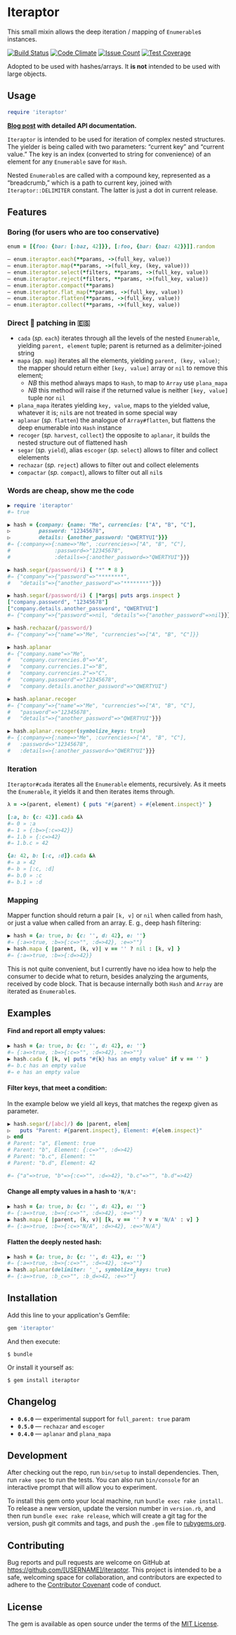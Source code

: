 # Iteraptor

This small mixin allows the deep iteration / mapping of `Enumerable`s instances.

[![Build Status](https://travis-ci.org/am-kantox/iteraptor.svg?branch=master)](https://travis-ci.org/am-kantox/iteraptor)
[![Code Climate](https://codeclimate.com/github/am-kantox/iteraptor/badges/gpa.svg)](https://codeclimate.com/github/am-kantox/iteraptor)
[![Issue Count](https://codeclimate.com/github/am-kantox/iteraptor/badges/issue_count.svg)](https://codeclimate.com/github/am-kantox/iteraptor)
[![Test Coverage](https://codeclimate.com/github/am-kantox/iteraptor/badges/coverage.svg)](https://codeclimate.com/github/am-kantox/iteraptor/coverage)

Adopted to be used with hashes/arrays. It **is not** intended to be used with
large objects.

## Usage

```ruby
require 'iteraptor'
```

**[Blog post](http://rocket-science.ru/hacking/2018/03/29/iteraptor-for-the-rescue) with detailed API documentation.**

`Iteraptor` is intended to be used for iteration of complex nested structures.
The yielder is being called with two parameters: “current key” and “current value.”
The key is an index (converted to string for convenience) of an element for any
`Enumerable` save for `Hash`.

Nested `Enumerable`s are called with a compound key, represented as a “breadcrumb,”
which is a path to current key, joined with `Iteraptor::DELIMITER` constant. The
latter is just a dot in current release.

## Features

### Boring (for users who are too conservative)

```ruby
enum = [{foo: {bar: [:baz, 42]}}, [:foo, {bar: {baz: 42}}]].random

— enum.iteraptor.each(**params, ->(full_key, value))
— enum.iteraptor.map(**params, ->(full_key, (key, value)))
— enum.iteraptor.select(*filters, **params, ->(full_key, value))
— enum.iteraptor.reject(*filters, **params, ->(full_key, value))
— enum.iteraptor.compact(**params)
— enum.iteraptor.flat_map(**params, ->(full_key, value))
— enum.iteraptor.flatten(**params, ->(full_key, value))
— enum.iteraptor.collect(**params, ->(full_key, value))
```

### Direct 🐒 patching in 🇪🇸

* `cada` (_sp._ `each`) iterates through all the levels of the nested `Enumerable`,
yielding `parent, element` tuple; parent is returned as a delimiter-joined string
* `mapa` (_sp._ `map`) iterates all the elements, yielding `parent, (key, value)`;
the mapper should return either `[key, value]` array or `nil` to remove this
element;
  * _NB_ this method always maps to `Hash`, to map to `Array` use `plana_mapa`
  * _NB_ this method will raise if the returned value is neither `[key, value]` tuple nor `nil`
* `plana_mapa` iterates yielding `key, value`, maps to the yielded value,
whatever it is; `nil`s are not treated in some special way
* `aplanar` (_sp._ `flatten`) the analogue of `Array#flatten`, but flattens
the deep enumerable into `Hash` instance
* `recoger` (_sp._ `harvest`, `collect`) the opposite to `aplanar`, it builds
the nested structure out of flattened hash
* `segar` (_sp._ `yield`), alias `escoger` (_sp._ `select`) allows to filter
and collect elelements
* `rechazar` (_sp._ `reject`) allows to filter out and collect elelements
* `compactar` (_sp._ `compact`), allows to filter out all `nil`s

### Words are cheap, show me the code

```ruby
▶ require 'iteraptor'
#⇒ true

▶ hash = {company: {name: "Me", currencies: ["A", "B", "C"],
▷         password: "12345678",
▷         details: {another_password: "QWERTYUI"}}}
#⇒ {:company=>{:name=>"Me", :currencies=>["A", "B", "C"],
#              :password=>"12345678",
#              :details=>{:another_password=>"QWERTYUI"}}}

▶ hash.segar(/password/i) { "*" * 8 }
#⇒ {"company"=>{"password"=>"********",
#   "details"=>{"another_password"=>"********"}}}

▶ hash.segar(/password/i) { |*args| puts args.inspect }
["company.password", "12345678"]
["company.details.another_password", "QWERTYUI"]
#⇒ {"company"=>{"password"=>nil, "details"=>{"another_password"=>nil}}}

▶ hash.rechazar(/password/)
#⇒ {"company"=>{"name"=>"Me", "currencies"=>["A", "B", "C"]}}

▶ hash.aplanar
#⇒ {"company.name"=>"Me",
#   "company.currencies.0"=>"A",
#   "company.currencies.1"=>"B",
#   "company.currencies.2"=>"C",
#   "company.password"=>"12345678",
#   "company.details.another_password"=>"QWERTYUI"}

▶ hash.aplanar.recoger
#⇒ {"company"=>{"name"=>"Me", "currencies"=>["A", "B", "C"],
#   "password"=>"12345678",
#   "details"=>{"another_password"=>"QWERTYUI"}}}

▶ hash.aplanar.recoger(symbolize_keys: true)
#⇒ {:company=>{:name=>"Me", :currencies=>["A", "B", "C"],
#   :password=>"12345678",
#   :details=>{:another_password=>"QWERTYUI"}}}
```

### Iteration

`Iteraptor#cada` iterates all the `Enumerable` elements, recursively. As it meets
the `Enumerable`, it yields it and then iterates items through.

```ruby
λ = ->(parent, element) { puts "#{parent} » #{element.inspect}" }

[:a, b: {c: 42}].cada &λ
#⇒ 0 » :a
#⇒ 1 » {:b=>{:c=>42}}
#⇒ 1.b » {:c=>42}
#⇒ 1.b.c » 42

{a: 42, b: [:c, :d]}.cada &λ
#⇒ a » 42
#⇒ b » [:c, :d]
#⇒ b.0 » :c
#⇒ b.1 » :d
```

### Mapping

Mapper function should return a pair `[k, v]` or `nil` when called from hash,
or just a value when called from an array. E. g., deep hash filtering:

```ruby
▶ hash = {a: true, b: {c: '', d: 42}, e: ''}
#⇒ {:a=>true, :b=>{:c=>"", :d=>42}, :e=>""}
▶ hash.mapa { |parent, (k, v)| v == '' ? nil : [k, v] }
#⇒ {:a=>true, :b=>{:d=>42}}
```

This is not quite convenient, but I currently have no idea how to help
the consumer to decide what to return, besides analyzing the arguments,
received by code block. That is because internally both `Hash` and `Array` are
iterated as `Enumerable`s.

## Examples

#### Find and report all empty values:

```ruby
▶ hash = {a: true, b: {c: '', d: 42}, e: ''}
#⇒ {:a=>true, :b=>{:c=>"", :d=>42}, :e=>""}
▶ hash.cada { |k, v| puts "#{k} has an empty value" if v == '' }
#⇒ b.c has an empty value
#⇒ e has an empty value
```

#### Filter keys, that meet a condition:

In the example below we yield all keys, that matches the regexp given as parameter.

```ruby
▶ hash.segar(/[abc]/) do |parent, elem|
▷   puts "Parent: #{parent.inspect}, Element: #{elem.inspect}"
▷ end
# Parent: "a", Element: true
# Parent: "b", Element: {:c=>"", :d=>42}
# Parent: "b.c", Element: ""
# Parent: "b.d", Element: 42

#⇒ {"a"=>true, "b"=>{:c=>"", :d=>42}, "b.c"=>"", "b.d"=>42}
```

#### Change all empty values in a hash to `'N/A'`:

```ruby
▶ hash = {a: true, b: {c: '', d: 42}, e: ''}
#⇒ {:a=>true, :b=>{:c=>"", :d=>42}, :e=>""}
▶ hash.mapa { |parent, (k, v)| [k, v == '' ? v = 'N/A' : v] }
#⇒ {:a=>true, :b=>{:c=>"N/A", :d=>42}, :e=>"N/A"}
```

#### Flatten the deeply nested hash:

```ruby
▶ hash = {a: true, b: {c: '', d: 42}, e: ''}
#⇒ {:a=>true, :b=>{:c=>"", :d=>42}, :e=>""}
▶ hash.aplanar(delimiter: '_', symbolize_keys: true)
#⇒ {:a=>true, :b_c=>"", :b_d=>42, :e=>""}
```

## Installation

Add this line to your application's Gemfile:

```ruby
gem 'iteraptor'
```

And then execute:

    $ bundle

Or install it yourself as:

    $ gem install iteraptor

## Changelog

- **`0.6.0`** — experimental support for `full_parent: true` param
- **`0.5.0`** — `rechazar` and `escoger`
- **`0.4.0`** — `aplanar` and `plana_mapa`

## Development

After checking out the repo, run `bin/setup` to install dependencies. Then, run `rake spec` to run the tests. You can also run `bin/console` for an interactive prompt that will allow you to experiment.

To install this gem onto your local machine, run `bundle exec rake install`. To release a new version, update the version number in `version.rb`, and then run `bundle exec rake release`, which will create a git tag for the version, push git commits and tags, and push the `.gem` file to [rubygems.org](https://rubygems.org).

## Contributing

Bug reports and pull requests are welcome on GitHub at https://github.com/[USERNAME]/iteraptor. This project is intended to be a safe, welcoming space for collaboration, and contributors are expected to adhere to the [Contributor Covenant](http://contributor-covenant.org) code of conduct.


## License

The gem is available as open source under the terms of the [MIT License](http://opensource.org/licenses/MIT).

